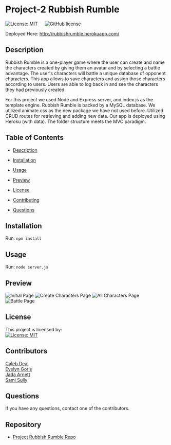 # Project-2 Rubbish Rumble

[![License: MIT](https://img.shields.io/badge/License-MIT-yellow.svg)](https://opensource.org/licenses/MIT) &emsp; [![GitHub license](https://img.shields.io/badge/Made%20by-GROUP%2013-9cf?style=flat&logo=github)](http://https://github.com/SIROG-E)  
  
  Deployed Here: http://rubbishrumble.herokuapp.com/
  
  ## Description

 Rubbish Rumble is a one-player game where the user can create and name the characters created by giving them an avatar and by selecting a battle advantage. The user's characters will battle a unique database of opponent characters. This app allows to save characters and assign those characters according to users. Users are able to log back in and see the characters they had previously created. 

 For this project we used Node and Express server, and index.js as the template engine. Rubbish Rumble is backed by a MySQL database. We utilized animate.css as the new package we have not used before. Utilized CRUD routes for retrieving and adding new data. Our app is deployed using Heroku (with data). The folder structure meets the MVC paradigm.
 
  ## Table of Contents
  * [Description](#Description)
  * [Installation](#installation)
  * [Usage](#usage)
  * [Preview](#preview)
  * [License](#license)
  * [Contributing](#contributing)

  * [Questions](#questions)
  
  ## Installation

  Run: ```npm install```

  ## Usage
  Run: ```node server.js```

  ## Preview
  ![Initial Page](public/assets/images/Preview1.png)
  ![Create Characters Page](public/assets/images/Preview2.png)
  ![All Characters Page](public/assets/images/Preview3.png)
  ![Battle Page](public/assets/images/Preview4.png)

  ## License
  This project is licensed by: <br>
  [![License: MIT](https://img.shields.io/badge/License-MIT-yellow.svg)](https://opensource.org/licenses/MIT) 

  ## Contributors
  [Caleb Deal](https://github.com/cddeal12) <br>
  [Evelyn Goris](https://github.com/SIROG-E) <br>
  [Jada Arnett](https://github.com/jadavianet) <br>
  [Sami Sully](https://github.com/SamiSully) 
  
  ## Questions
  If you have any questions, contact one of the contributors.
  
  ## Repository
  - [Project Rubbish Rumble Repo](https://github.com/jadavianett/Rubbish-Rumble)
